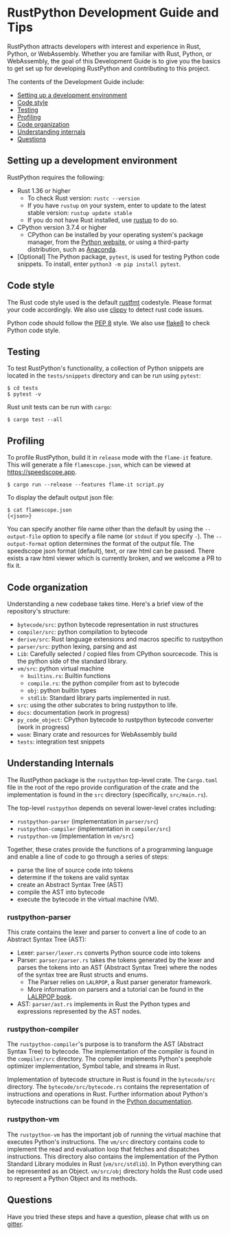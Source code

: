 # RustPython Development Guide and Tips

RustPython attracts developers with interest and experience in Rust, Python,
or WebAssembly. Whether you are familiar with Rust, Python, or 
WebAssembly, the goal of this Development Guide is to give you the basics to
get set up for developing RustPython and contributing to this project. 

The contents of the Development Guide include:

- [Setting up a development environment](#setting-up-a-development-environment)
- [Code style](#code-style)
- [Testing](#testing)
- [Profiling](#profiling)
- [Code organization](#code-organization)
- [Understanding internals](#understanding-internals)
- [Questions](#questions)

## Setting up a development environment

RustPython requires the following:

- Rust 1.36 or higher
    - To check Rust version: `rustc --version` 
    - If you have `rustup` on your system, enter to update to the latest
      stable version: `rustup update stable`
    - If you do not have Rust installed, use [rustup](https://rustup.rs/) to
      do so.
- CPython version 3.7.4 or higher
    - CPython can be installed by your operating system's package manager,
      from the [Python website](https://www.python.org/downloads/), or
      using a third-party distribution, such as 
      [Anaconda](https://www.anaconda.com/distribution/).
- [Optional] The Python package, `pytest`, is used for testing Python code
  snippets. To install, enter `python3 -m pip install pytest`.

## Code style

The Rust code style used is the default
[rustfmt](https://github.com/rust-lang/rustfmt) codestyle. Please format your
code accordingly. We also use [clippy](https://github.com/rust-lang/rust-clippy)
to detect rust code issues. 

Python code should follow the 
[PEP 8](https://www.python.org/dev/peps/pep-0008/) style. We also use
[flake8](http://flake8.pycqa.org/en/latest/) to check Python code style.

## Testing

To test RustPython's functionality, a collection of Python snippets are located
in the `tests/snippets` directory and can be run using `pytest`:

```shell
$ cd tests
$ pytest -v
```

Rust unit tests can be run with `cargo`:

```shell
$ cargo test --all
```

## Profiling

To profile RustPython, build it in `release` mode with the `flame-it` feature.
This will generate a file `flamescope.json`, which can be viewed at
https://speedscope.app.

```shell
$ cargo run --release --features flame-it script.py
```

To display the default output json file:

```shell
$ cat flamescope.json
{<json>}
```

You can specify another file name other than the default by using the
`--output-file` option to specify a file name (or `stdout` if you specify `-`).
The `--output-format` option determines the format of the output file.
The speedscope json format (default), text, or raw html can be passed. There
exists a raw html viewer which is currently broken, and we welcome a PR to fix it.

## Code organization

Understanding a new codebase takes time. Here's a brief view of the
repository's structure:

- `bytecode/src`: python bytecode representation in rust structures
- `compiler/src`: python compilation to bytecode
- `derive/src`: Rust language extensions and macros specific to rustpython
- `parser/src`: python lexing, parsing and ast
- `Lib`: Carefully selected / copied files from CPython sourcecode. This is
   the python side of the standard library.
- `vm/src`: python virtual machine
  - `builtins.rs`: Builtin functions
  - `compile.rs`: the python compiler from ast to bytecode
  - `obj`: python builtin types
  - `stdlib`: Standard library parts implemented in rust.
- `src`: using the other subcrates to bring rustpython to life.
- `docs`: documentation (work in progress)
- `py_code_object`: CPython bytecode to rustpython bytecode converter (work in
  progress)
- `wasm`: Binary crate and resources for WebAssembly build
- `tests`: integration test snippets

## Understanding Internals

The RustPython package is the `rustpython` top-level crate. The `Cargo.toml`
file in the root of the repo provide configuration of the crate and the
implementation is found in the `src` directory (specifically, 
`src/main.rs`).

The top-level `rustpython` depends on several lower-level crates including:

- `rustpython-parser` (implementation in `parser/src`)
- `rustpython-compiler` (implementation in `compiler/src`)
- `rustpython-vm` (implementation in `vm/src`)

Together, these crates provide the functions of a programming language and
enable a line of code to go through a series of steps:

- parse the line of source code into tokens
- determine if the tokens are valid syntax
- create an Abstract Syntax Tree (AST)
- compile the AST into bytecode
- execute the bytecode in the virtual machine (VM).

### rustpython-parser

This crate contains the lexer and parser to convert a line of code to
an Abstract Syntax Tree (AST):

- Lexer: `parser/lexer.rs` converts Python source code into tokens
- Parser: `parser/parser.rs` takes the tokens generated by the lexer and parses
  the tokens into an AST (Abstract Syntax Tree) where the nodes of the syntax
  tree are Rust structs and enums.
  - The Parser relies on `LALRPOP`, a Rust parser generator framework.
  - More information on parsers and a tutorial can be found in the 
    [LALRPOP book](https://lalrpop.github.io/lalrpop/README.html).
- AST: `parser/ast.rs` implements in Rust the Python types and expressions
  represented by the AST nodes.

### rustpython-compiler

The `rustpython-compiler`'s purpose is to transform the AST (Abstract Syntax
Tree) to bytecode. The implementation of the compiler is found in the
`compiler/src` directory. The compiler implements Python's peephole optimizer
implementation, Symbol table, and streams in Rust.

Implementation of bytecode structure in Rust is found in the `bytecode/src`
directory. The `bytecode/src/bytecode.rs` contains the representation of
instructions and operations in Rust. Further information about Python's
bytecode instructions can be found in the
[Python documentation](https://docs.python.org/3/library/dis.html#bytecodes).

### rustpython-vm

The `rustpython-vm` has the important job of running the virtual machine that
executes Python's instructions. The `vm/src` directory contains code to
implement the read and evaluation loop that fetches and dispatches
instructions. This directory also contains the implementation of the
Python Standard Library modules in Rust (`vm/src/stdlib`). In Python
everything can be represented as an Object. `vm/src/obj` directory holds
the Rust code used to represent a Python Object and its methods.

## Questions

Have you tried these steps and have a question, please chat with us on
[gitter](https://gitter.im/rustpython/Lobby).
